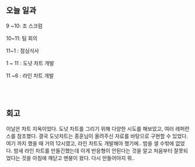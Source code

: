 ## 오늘 일과

9 ~10: 조 스크럼

10~11: 팀 회의

11~1 : 점심식사

1 ~ 11 : 도넛 차트 개발

11 ~6 : 라인 차트 개발

</br>
</br>

## 회고

이날은 차트 지옥이었다. 도넛 차트를 그리기 위해 다양한 시도를 해보았고, 여러 레퍼런스를 참조했다. 결국 도넛차트는 종훈님이 올려주신 자료를 바탕으로 구현할 수 있었다. 여기 까지 했을 때 거의 12시였고, 라인 차트도 개발해야 했기에.. 밤을 샐 수밖에 없었다. 밤새 라인 차트를 만들긴했는데 이게 반응형이 안된다는 것을 알고 처음부터 잘못되었다는 것을 아침에 깨닫고 멘붕이 왔다. 다시 만들어야지 뭐..

